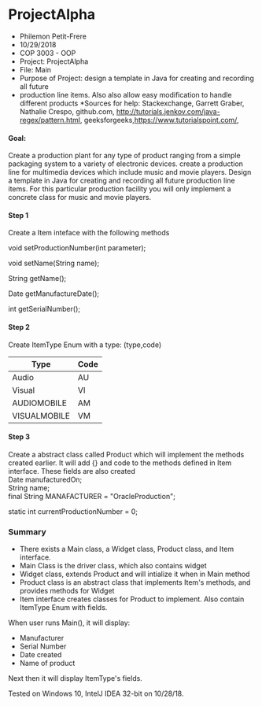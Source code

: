 # ProjectAlpha

 * Philemon Petit-Frere
 * 10/29/2018
 * COP 3003 - OOP
 * Project: ProjectAlpha
 * File: Main
 * Purpose of Project: design a template in Java for creating and recording all future
 * production line items. Also also allow easy modification to handle different products
 *Sources for help: Stackexchange, Garrett Graber, Nathalie Crespo, github.com, http://tutorials.jenkov.com/java-regex/pattern.html, geeksforgeeks,https://www.tutorialspoint.com/, 
 
<h4>Goal:</h4>
<p>Create a production plant for any type of product ranging from a simple packaging system to a variety of electronic devices.
create a production line for multimedia devices which include music and movie players.
Design a template in Java for creating and recording all future production line items.  
For this particular production facility you will only implement a concrete class for music and movie players.</p>
<h4>Step 1</h4>
<p>Create a Item inteface with the following methods

  void setProductionNumber(int parameter);

  void setName(String name);

  String getName();

  Date getManufactureDate();

  int getSerialNumber();</p></p>
  <h4>Step 2</h4>
Create ItemType Enum with a type: (type,code)

  Type | Code
------------ | -------------
Audio | AU
Visual | VI
  AUDIOMOBILE| AM
  VISUALMOBILE|VM
  
  <h4>Step 3</h4>
  <p>Create a abstract class called Product which will implement the methods created earlier. It will add {} and code to the methods defined in Item interface. These fields are also created
  <br>
  Date manufacturedOn;<br> 
  String name;<br>
  final String MANAFACTURER = "OracleProduction";<br>

  static int currentProductionNumber = 0;

<h3> Summary </h3>

* There exists a Main class, a Widget class, Product class, and Item interface.
* Main Class is the driver class, which also contains widget
* Widget class, extends Product and will intialize it when in Main method
* Product class is an abstract class that implements Item's methods, and provides methods for Widget
* Item interface creates classes for Product to implement. Also contain ItemType Enum with fields.

When user runs Main(), it will display:

* Manufacturer
* Serial Number
* Date created
* Name of product

Next then it will display ItemType's fields.

Tested on Windows 10, IntelJ IDEA 32-bit on 10/28/18.

</p>





